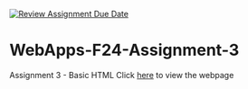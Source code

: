 [![Review Assignment Due Date](https://classroom.github.com/assets/deadline-readme-button-22041afd0340ce965d47ae6ef1cefeee28c7c493a6346c4f15d667ab976d596c.svg)](https://classroom.github.com/a/wPLY8jB2)
# WebApps-F24-Assignment-3
Assignment 3 - Basic HTML
Click [here](https://44-563-webapps-f24.github.io/44563-webapps-f24-assignment3-final-CarterPlenge/) to view the webpage
